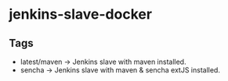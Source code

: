# jenkins-slave-docker
## Tags

* latest/maven  -> Jenkins slave with maven installed.
* sencha -> Jenkins slave with maven & sencha extJS installed.

